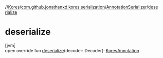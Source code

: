 //[Kores](../../../index.md)/[com.github.jonathanxd.kores.serialization](../index.md)/[AnnotationSerializer](index.md)/[deserialize](deserialize.md)

# deserialize

[jvm]\
open override fun [deserialize](deserialize.md)(decoder: Decoder): [KoresAnnotation](../../com.github.jonathanxd.kores.base/index.md#974221511%2FClasslikes%2F-1216412040)
